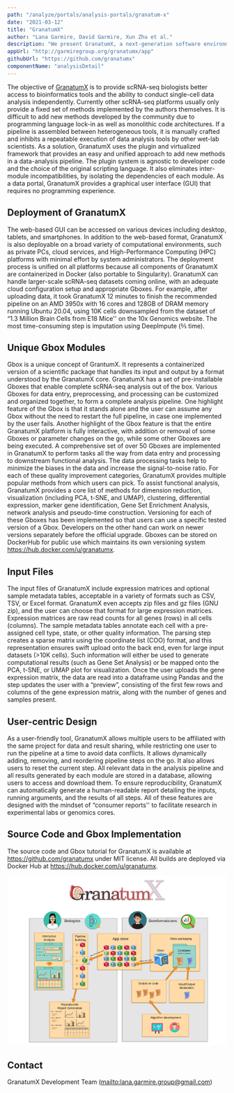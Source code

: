 ```yaml
---
path: "/analyze/portals/analysis-portals/granatum-x"
date: "2021-03-12"
title: "GranatumX"
author: "Lana Garmire, David Garmire, Xun Zhu et al."
description: "We present GranatumX, a next-generation software environment for single-cell data analysis. GranatumX is inspired by the interactive web tool Granatum (published in Genome Medicine, 2017). It enables biologists to flexibly design their own pipelines for single-cell analysis in a web-based graphical environment. It also offers software developers the opportunity to rapidly promote their own tools with others in customizable pipelines. The architecture of GranatumX allows for easy inclusion of plugin modules, named Gboxes, that wrap around bioinformatics tools written in various programming languages and on various platforms. GranatumX can be run on the cloud or private servers, and generate reproducible results. It is a community-engaging, flexible, and evolving software ecosystem for scRNA-Seq analysis, connecting developers with bench scientists. GranatumX is freely accessible at http://garmiregroup.org/granatumx/app."
appUrl: "http://garmiregroup.org/granatumx/app"
githubUrl: "https://github.com/granatumx"
componentName: "analysisDetail"
---
```


The objective of [GranatumX](http://garmiregroup.org/granatumx/app) is to provide scRNA-seq biologists better access to bioinformatics tools and the ability to conduct single-cell data analysis independently. Currently other scRNA-seq platforms usually only provide a fixed set of methods implemented by the authors themselves. It is difficult to add new methods developed by the community due to programming language lock-in as well as monolithic code architectures. If a pipeline is assembled between heterogeneous tools, it is manually crafted and inhibits a repeatable execution of data analysis tools by other wet-lab scientists. As a solution, GranatumX uses the plugin and virtualized framework that provides an easy and unified approach to add new methods in a data-analysis pipeline. The plugin system is agnostic to developer code and the choice of the original scripting language. It also eliminates inter-module incompatibilities, by isolating the dependencies of each module. As a data portal, GranatumX provides a graphical user interface (GUI) that requires no programming experience.

## Deployment of GranatumX
The web-based GUI can be accessed on various devices including desktop, tablets, and smartphones. In addition to the web-based format, GranatumX is also deployable on a broad variety of computational environments, such as private PCs, cloud services, and High-Performance Computing (HPC) platforms with minimal effort by system administrators. The deployment process is unified on all platforms because all components of GranatumX are containerized in Docker (also portable to Singularity). GranatumX can handle larger-scale scRNA-seq datasets coming online, with an adequate cloud configuration setup and appropriate Gboxes. For example, after uploading data, it took GranatumX 12 minutes to finish the recommended pipeline on an AMD 3950x with 16 cores and 128GB of DRAM memory running Ubuntu 20.04, using 10K cells downsampled from the dataset of “1.3 Million Brain Cells from E18 Mice'' on the 10x Genomics website. The most time-consuming step is imputation using DeepImpute (⅖ time).

## Unique Gbox Modules
Gbox is a unique concept of GrantumX. It represents a containerized version of a scientific package that handles its input and output by a format understood by the GranatumX core. GranatumX has a set of pre-installable Gboxes that enable complete scRNA-seq analysis out of the box. Various Gboxes for data entry, preprocessing, and processing can be customized and organized together, to form a complete analysis pipeline. One highlight feature of the Gbox is that it stands alone and the user can assume any Gbox without the need to restart the full pipeline, in case one implemented by the user fails. Another highlight of the Gbox feature is that the entire GranatumX platform is fully interactive, with addition or removal of some Gboxes or parameter changes on the go, while some other Gboxes are being executed.
A comprehensive set of over 50 Gboxes are implemented in GranatumX to perform tasks all the way from data entry and processing to downstream functional analysis. The data processing tasks help to minimize the biases in the data and increase the signal-to-noise ratio. For each of these quality improvement categories, GranatumX provides multiple popular methods from which users can pick. To assist functional analysis, GranatumX provides a core list of methods for dimension reduction, visualization (including PCA, t-SNE, and UMAP), clustering, differential expression, marker gene identification, Gene Set Enrichment Analysis, network analysis and pseudo-time construction. Versioning for each of these Gboxes has been implemented so that users can use a specific tested version of a Gbox. Developers on the other hand can work on newer versions separately before the official upgrade. Gboxes can be stored on DockerHub for public use which maintains its own versioning system <https://hub.docker.com/u/granatumx>.

## Input Files
The input files of GranatumX include expression matrices and optional sample metadata tables, acceptable in a variety of formats such as CSV, TSV, or Excel format. GranatumX even accepts zip files and gz files (GNU zip), and the user can choose that format for large expression matrices. Expression matrices are raw read counts for all genes (rows) in all cells (columns). The sample metadata tables annotate each cell with a pre-assigned cell type, state, or other quality information. The parsing step creates a sparse matrix using the coordinate list (COO) format, and this representation ensures swift upload onto the back end, even for large input datasets (>10K cells). Such information will either be used to generate computational results (such as Gene Set Analysis) or be mapped onto the PCA, t-SNE, or UMAP plot for visualization. Once the user uploads the gene expression matrix, the data are read into a dataframe using Pandas and the step updates the user with a “preview”, consisting of the first few rows and columns of the gene expression matrix, along with the number of genes and samples present.

## User-centric Design
As a user-friendly tool, GranatumX allows multiple users to be affiliated with the same project for data and result sharing, while restricting one user to run the pipeline at a time to avoid data conflicts. It allows dynamically adding, removing, and reordering pipeline steps on the go. It also allows users to reset the current step. All relevant data in the analysis pipeline and all results generated by each module are stored in a database, allowing users to access and download them. To ensure reproducibility, GranatumX can automatically generate a human-readable report detailing the inputs, running arguments, and the results of all steps. All of these features are designed with the mindset of “consumer reports'' to facilitate research in experimental labs or genomics cores.

## Source Code and Gbox Implementation
The source code and Gbox tutorial for GranatumX is available at <https://github.com/granatumx> under MIT license. All builds are deployed via Docker Hub at <https://hub.docker.com/u/granatumx>.

![GranatumX](../../_images/portals/granatum-x.png)

## Contact
GranatumX Development Team (<mailto:lana.garmire.group@gmail.com>)

